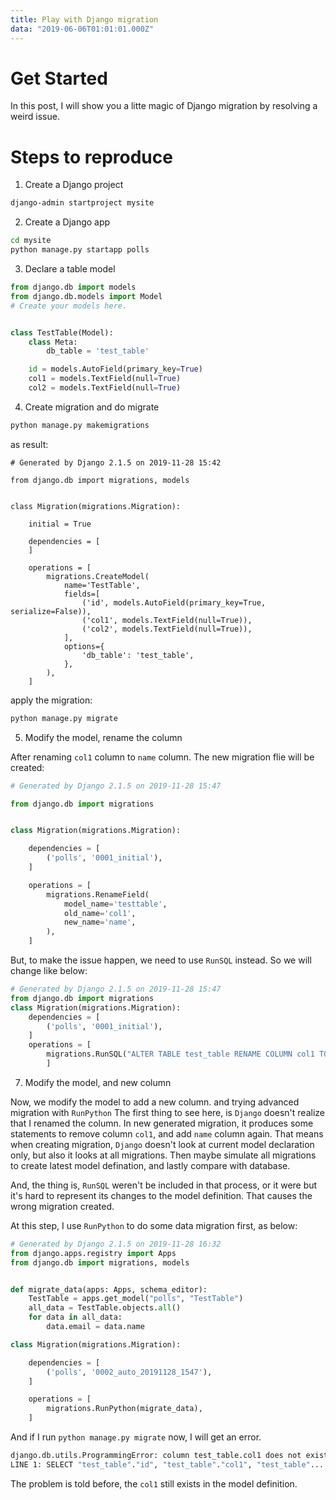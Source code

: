 ```yaml
---
title: Play with Django migration
data: "2019-06-06T01:01:01.000Z"
---
```


# Get Started

In this post, I will show you a litte magic of Django migration by resolving a weird issue.

# Steps to reproduce

1. Create a Django project

```bash
django-admin startproject mysite
```

2. Create a Django app

```bash
cd mysite
python manage.py startapp polls
```

3. Declare a table model

```python
from django.db import models
from django.db.models import Model
# Create your models here.


class TestTable(Model):
    class Meta:
        db_table = 'test_table'

    id = models.AutoField(primary_key=True)
    col1 = models.TextField(null=True)
    col2 = models.TextField(null=True)
```

4. Create migration and do migrate

```bash
python manage.py makemigrations
```

as result:
```
# Generated by Django 2.1.5 on 2019-11-28 15:42

from django.db import migrations, models


class Migration(migrations.Migration):

    initial = True

    dependencies = [
    ]

    operations = [
        migrations.CreateModel(
            name='TestTable',
            fields=[
                ('id', models.AutoField(primary_key=True, serialize=False)),
                ('col1', models.TextField(null=True)),
                ('col2', models.TextField(null=True)),
            ],
            options={
                'db_table': 'test_table',
            },
        ),
    ]
```

apply the migration:
```bash
python manage.py migrate
```

5. Modify the model, rename the column

After renaming `col1` column to `name` column. The new migration flie will be created:
```python
# Generated by Django 2.1.5 on 2019-11-28 15:47

from django.db import migrations


class Migration(migrations.Migration):

    dependencies = [
        ('polls', '0001_initial'),
    ]

    operations = [
        migrations.RenameField(
            model_name='testtable',
            old_name='col1',
            new_name='name',
        ),
    ]
```
But, to make the issue happen, we need to use `RunSQL` instead. So we will change like below:
```python
# Generated by Django 2.1.5 on 2019-11-28 15:47
from django.db import migrations
class Migration(migrations.Migration):
    dependencies = [
        ('polls', '0001_initial'),
    ]
    operations = [
        migrations.RunSQL("ALTER TABLE test_table RENAME COLUMN col1 TO name"),
        ]
```

7. Modify the model, and new column

Now, we modify the model to add a new column. and trying advanced migration with `RunPython`
The first thing to see here, is `Django` doesn't realize that I renamed the column. In new generated migration, it produces some statements to remove column `col1`, and add `name` column again. That means when creating migration, `Django` doesn't look at current model declaration only, but also it looks at all migrations. Then maybe simulate all migrations to create latest model defination, and lastly compare with database.

And, the thing is, `RunSQL` weren't be included in that process, or it were but it's hard to represent its changes to the model definition. That causes the wrong migration created.

At this step, I use `RunPython` to do some data migration first, as below:
```python
# Generated by Django 2.1.5 on 2019-11-28 16:32
from django.apps.registry import Apps
from django.db import migrations, models


def migrate_data(apps: Apps, schema_editor):
    TestTable = apps.get_model("polls", "TestTable")
    all_data = TestTable.objects.all()
    for data in all_data:
        data.email = data.name

class Migration(migrations.Migration):

    dependencies = [
        ('polls', '0002_auto_20191128_1547'),
    ]

    operations = [
        migrations.RunPython(migrate_data),
    ]
```

And if I run `python manage.py migrate` now, I will get an error.
```bash
django.db.utils.ProgrammingError: column test_table.col1 does not exist
LINE 1: SELECT "test_table"."id", "test_table"."col1", "test_table"....
```

The problem is told before, the `col1` still exists in the model definition.

